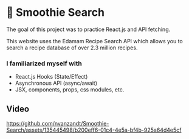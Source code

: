 # 🍹 Smoothie Search

The goal of this project was to practice React.js and API fetching. 

This website uses the Edamam Recipe Search API which allows you to search a recipe database of over 2.3 million recipes.

### I familiarized myself with 
- React.js Hooks (State/Effect)
- Asynchronous API (async/await)
- JSX, components, props, css modules, etc.

## Video

https://github.com/nvanzandt/Smoothie-Search/assets/135445498/b200eff6-01c4-4e5a-bf4b-925a64d4e5cf

